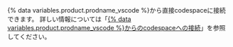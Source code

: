 {% data variables.product.prodname_vscode %}から直接codespaceに接続できます。 詳しい情報については「[{% data variables.product.prodname_vscode %}からのcodespaceへの接続](/github/developing-online-with-codespaces/connecting-to-your-codespace-from-visual-studio-code)」を参照してください。